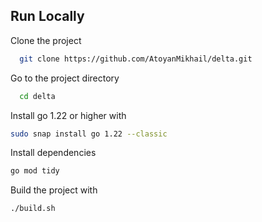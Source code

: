 
## Run Locally

Clone the project

```bash
  git clone https://github.com/AtoyanMikhail/delta.git
```

Go to the project directory

```bash
  cd delta
```

Install go 1.22 or higher with

```bash
sudo snap install go 1.22 --classic
```

Install dependencies 

```bash
go mod tidy
```

Build the project with
```bash
./build.sh
```